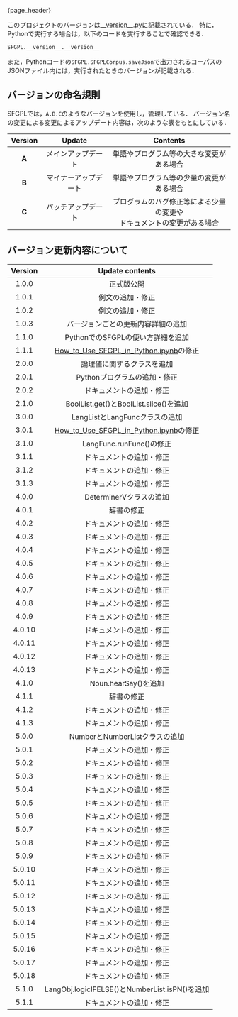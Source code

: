 {page_header}

このプロジェクトのバージョンは[\_\_version\_\_.py](../../SFGPL/__version__.py)に記載されている．
特に，Pythonで実行する場合は，以下のコードを実行することで確認できる．

```python
SFGPL.__version__.__version__
```

また，Pythonコードの```SFGPL.SFGPLCorpus.saveJson```で出力されるコーパスのJSONファイル内には，実行されたときのバージョンが記載される．

## バージョンの命名規則

SFGPLでは，```A.B.C```のようなバージョンを使用し，管理している．
バージョン名の変更による変更によるアップデート内容は，次のような表をもとにしている．

|Version|Update|Contents|
|:-:|:-:|:-:|
|**A**|メインアップデート|単語やプログラム等の大きな変更がある場合|
|**B**|マイナーアップデート|単語やプログラム等の少量の変更がある場合|
|**C**|パッチアップデート|<div class="long_td">プログラムのバグ修正等による少量の変更や<br>ドキュメントの変更がある場合</div>|

## バージョン更新内容について

|Version|Update contents|
|:-:|:-:|
|1.0.0|正式版公開|
|1.0.1|例文の追加・修正|
|1.0.2|例文の追加・修正|
|1.0.3|バージョンごとの更新内容詳細の追加|
|1.1.0|PythonでのSFGPLの使い方詳細を追加|
|1.1.1|[How_to_Use_SFGPL_in_Python.ipynb](../../How_to_Use_SFGPL_in_Python.ipynb)の修正|
|2.0.0|論理値に関するクラスを追加|
|2.0.1|Pythonプログラムの追加・修正|
|2.0.2|ドキュメントの追加・修正|
|2.1.0|BoolList.get()とBoolList.slice()を追加|
|3.0.0|LangListとLangFuncクラスの追加|
|3.0.1|[How_to_Use_SFGPL_in_Python.ipynb](../../How_to_Use_SFGPL_in_Python.ipynb)の修正|
|3.1.0|LangFunc.runFunc()の修正|
|3.1.1|ドキュメントの追加・修正|
|3.1.2|ドキュメントの追加・修正|
|3.1.3|ドキュメントの追加・修正|
|4.0.0|DeterminerVクラスの追加|
|4.0.1|辞書の修正|
|4.0.2|ドキュメントの追加・修正|
|4.0.3|ドキュメントの追加・修正|
|4.0.4|ドキュメントの追加・修正|
|4.0.5|ドキュメントの追加・修正|
|4.0.6|ドキュメントの追加・修正|
|4.0.7|ドキュメントの追加・修正|
|4.0.8|ドキュメントの追加・修正|
|4.0.9|ドキュメントの追加・修正|
|4.0.10|ドキュメントの追加・修正|
|4.0.11|ドキュメントの追加・修正|
|4.0.12|ドキュメントの追加・修正|
|4.0.13|ドキュメントの追加・修正|
|4.1.0|Noun.hearSay()を追加|
|4.1.1|辞書の修正|
|4.1.2|ドキュメントの追加・修正|
|4.1.3|ドキュメントの追加・修正|
|5.0.0|NumberとNumberListクラスの追加|
|5.0.1|ドキュメントの追加・修正|
|5.0.2|ドキュメントの追加・修正|
|5.0.3|ドキュメントの追加・修正|
|5.0.4|ドキュメントの追加・修正|
|5.0.5|ドキュメントの追加・修正|
|5.0.6|ドキュメントの追加・修正|
|5.0.7|ドキュメントの追加・修正|
|5.0.8|ドキュメントの追加・修正|
|5.0.9|ドキュメントの追加・修正|
|5.0.10|ドキュメントの追加・修正|
|5.0.11|ドキュメントの追加・修正|
|5.0.12|ドキュメントの追加・修正|
|5.0.13|ドキュメントの追加・修正|
|5.0.14|ドキュメントの追加・修正|
|5.0.15|ドキュメントの追加・修正|
|5.0.16|ドキュメントの追加・修正|
|5.0.17|ドキュメントの追加・修正|
|5.0.18|ドキュメントの追加・修正|
|5.1.0|LangObj.logicIFELSE()とNumberList.isPN()を追加|
|5.1.1|ドキュメントの追加・修正|

